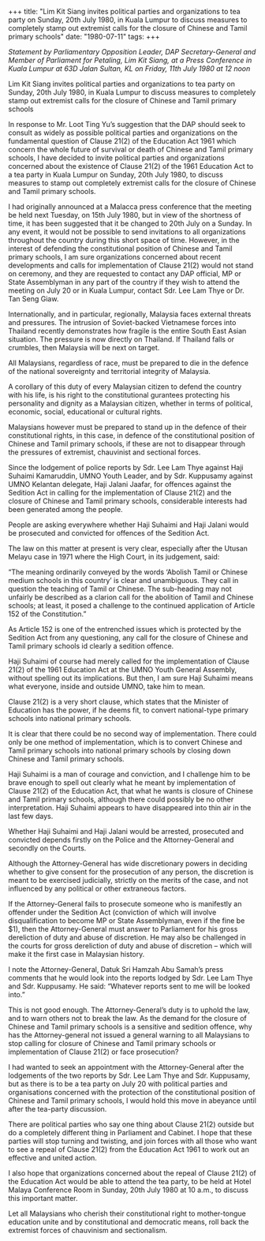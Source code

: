 +++ 
title: "Lim Kit Siang invites political parties and organizations to tea party on Sunday, 20th July 1980, in Kuala Lumpur to discuss measures to completely stamp out extremist calls for the closure of Chinese and Tamil primary schools"
date: "1980-07-11"
tags:
+++

_Statement by Parliamentary Opposition Leader, DAP Secretary-General and Member of Parliament for Petaling, Lim Kit Siang, at a Press Conference in Kuala Lumpur at 63D Jalan Sultan, KL on Friday, 11th July 1980 at 12 noon_

Lim Kit Siang invites political parties and organizations to tea party on Sunday, 20th July 1980, in Kuala Lumpur to discuss measures to completely stamp out extremist calls for the closure of Chinese and Tamil primary schools

In response to Mr. Loot Ting Yu’s suggestion that the DAP should seek to consult as widely as possible political parties and organizations on the fundamental question of Clause 21(2) of the Education Act 1961 which concern the whole future of survival or death of Chinese and Tamil primary schools, I have decided to invite political parties and organizations concerned about the existence of Clause 21(2) of the 1961 Education Act to a tea party in Kuala Lumpur on Sunday, 20th July 1980, to discuss measures to stamp out completely extremist calls for the closure of Chinese and Tamil primary schools.</u>

I had originally announced at a Malacca press conference that the meeting be held next Tuesday, on 15th July 1980, but in view of the shortness of time, it has been suggested that it be changed to 20th July on a Sunday. In any event, it would not be possible to send invitations to all organizations throughout the country during this short space of time. However, in the interest of defending the constitutional position of Chinese and Tamil primary schools, I am sure organizations concerned about recent developments and calls for implementation of Clause 21(2) would not stand on ceremony, and they are requested to contact any DAP official, MP or State Assemblyman in any part of the country if they wish to attend the meeting on July 20 or in Kuala Lumpur, contact Sdr. Lee Lam Thye or Dr. Tan Seng Giaw.

Internationally, and in particular, regionally, Malaysia faces external threats and pressures. The intrusion of Soviet-backed Vietnamese forces into Thailand recently demonstrates how fragile is the entire South East Asian situation. The pressure is now directly on Thailand. If Thailand falls or crumbles, then Malaysia will be next on target.

All Malaysians, regardless of race, must be prepared to die in the defence of the national sovereignty and territorial integrity of Malaysia.

A corollary of this duty of every Malaysian citizen to defend the country with his life, is his right to the constitutional gurantees protecting his personality and dignity as a Malaysian citizen, whether in terms of political, economic, social, educational or cultural rights.

Malaysians however must be prepared to stand up in the defence of their constitutional rights, in this case, in defence of the constitutional position of Chinese and Tamil primary schools, if these are not to disappear through the pressures of extremist, chauvinist and sectional forces.

Since the lodgement of police reports by Sdr. Lee Lam Thye against Haji Suhaimi Kamaruddin, UMNO Youth Leader, and by Sdr. Kuppusamy against UMNO Kelantan delegate, Haji Jalani Jaafar, for offences against the Sedition Act in calling for the implementation of Clause 21(2) and the closure of Chinese and Tamil primary schools, considerable interests had been generated among the people.

People are asking everywhere whether Haji Suhaimi and Haji Jalani would be prosecuted and convicted for offences of the Sedition Act.

The law on this matter at present is very clear, especially after the Utusan Melayu case in 1971 where the High Court, in its judgement, said:

“The meaning ordinarily conveyed by the words ‘Abolish Tamil or Chinese medium schools in this country’ is clear and unambiguous. They call in question the teaching of Tamil or Chinese. The sub-heading may not unfairly be described as a clarion call for the abolition of Tamil and Chinese schools; at least, it posed a challenge to the continued application of Article 152 of the Constitution.”

As Article 152 is one of the entrenched issues which is protected by the Sedition Act from any questioning, any call for the closure of Chinese and Tamil primary schools id clearly a sedition offence.

Haji Suhaimi of course had merely called for the implementation of Clause 21(2) of the 1961 Education Act at the UMNO Youth General Assembly, without spelling out its implications. But then, I am sure Haji Suhaimi means what everyone, inside and outside UMNO, take him to mean.

Clause 21(2) is a very short clause, which states that the Minister of Education has the power, if he deems fit, to convert national-type primary schools into national primary schools.

It is clear that there could be no second way of implementation. There could only be one method of implementation, which is to convert Chinese and Tamil primary schools into national primary schools by closing down Chinese and Tamil primary schools.

Haji Suhaimi is a man of courage and conviction, and I challenge him to be brave enough to spell out clearly what he meant by implementation of Clause 21(2) of the Education Act, that what he wants is closure of Chinese and Tamil primary schools, although there could possibly be no other interpretation. Haji Suhaimi appears to have disappeared into thin air in the last few days.

Whether Haji Suhaimi and Haji Jalani would be arrested, prosecuted and convicted depends firstly on the Police and the Attorney-General and secondly on the Courts.

Although the Attorney-General has wide discretionary powers in deciding whether to give consent for the prosecution of any person, the discretion is meant to be exercised judicially, strictly on the merits of the case, and not influenced by any political or other extraneous factors.

If the Attorney-General fails to prosecute someone who is manifestly an offender under the Sedition Act (conviction of which will involve disqualification to become MP or State Assemblyman, even if the fine be $1), then the Attorney-General must answer to Parliament for his gross dereliction of duty and abuse of discretion. He may also be challenged in the courts for gross dereliction of duty and abuse of discretion – which will make it the first case in Malaysian history.

I note the Attorney-General, Datuk Sri Hamzah Abu Samah’s press comments that he would look into the reports lodged by Sdr. Lee Lam Thye and Sdr. Kuppusamy. He said: “Whatever reports sent to me will be looked into.”

This is not good enough. The Attorney-General’s duty is to uphold the law, and to warn others not to break the law. As the demand for the closure of Chinese and Tamil primary schools is a sensitive and sedition offence, why has the Attorney-general not issued a general warning to all Malaysians to stop calling for closure of Chinese and Tamil primary schools or implementation of Clause 21(2) or face prosecution?

I had wanted to seek an appointment with the Attorney-General after the lodgements of the two reports by Sdr. Lee Lam Thye and Sdr. Kuppusamy, but as there is to be a tea party on July 20 with political parties and organisations concerned with the protection of the constitutional position of Chinese and Tamil primary schools, I would hold this move in abeyance until after the tea-party discussion.

There are political parties who say one thing about Clause 21(2) outside but do a completely different thing in Parliament and Cabinet. I hope that these parties will stop turning and twisting, and join forces with all those who want to see a repeal of Clause 21(2) from the Education Act 1961 to work out an effective and united action.

I also hope that organizations concerned about the repeal of Clause 21(2) of the Education Act would be able to attend the tea party, to be held at Hotel Malaya Conference Room in Sunday, 20th July 1980 at 10 a.m., to discuss this important matter.

Let all Malaysians who cherish their constitutional right to mother-tongue education unite and by constitutional and democratic means, roll back the extremist forces of chauvinism and sectionalism.
 
